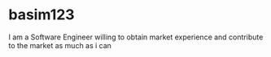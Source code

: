 # basim123
I am a Software Engineer willing to obtain market experience and contribute to the market as much as i can 
